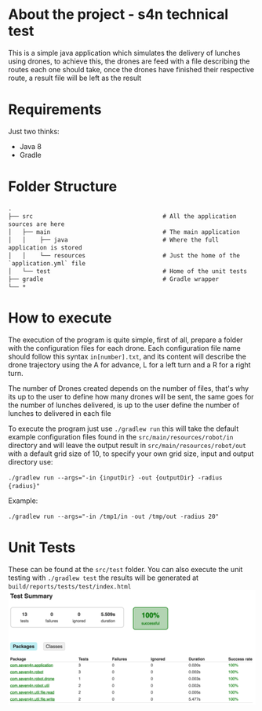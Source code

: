 # About the project - s4n technical test
This is a simple java application which simulates the delivery of lunches using drones, to achieve this, the drones are 
feed with a file describing the routes each one should take, once the drones have finished their respective route, a 
result file will be left as the result 

# Requirements
Just two thinks:
- Java 8
- Gradle

# Folder Structure
```
.
├── src                                     # All the application sources are here
│   ├── main                                # The main application
│   │    ├── java                           # Where the full application is stored
│   │    └── resources                      # Just the home of the `application.yml` file
│   └── test                                # Home of the unit tests
├── gradle                                  # Gradle wrapper
└── *
```

# How to execute
The execution of the program is quite simple, first of all, prepare a folder with the configuration files for each drone.
Each configuration file name should follow this syntax `in[number].txt`, and its content will describe the drone trajectory
using the A for advance, L for a left turn and a R for a right turn.

The number of Drones created depends on the number of files, that's why its up to the user to define how many drones will be
sent, the same goes for the number of lunches delivered, is up to the user define the number of lunches to delivered in each
file

To execute the program just use `./gradlew run` this will take the default example configuration files found in the 
`src/main/resources/robot/in` directory and will leave the output result in `src/main/resources/robot/out` with a default
grid size of 10, to specify your own grid size, input and output directory use:

`./gradlew run --args="-in {inputDir} -out {outputDir} -radius {radius}"`

Example:

`./gradlew run --args="-in /tmp1/in -out /tmp/out -radius 20"`

# Unit Tests
These can be found at the `src/test` folder. You can also execute the unit testing with `./gradlew test` the results 
will be generated at `build/reports/tests/test/index.html`
![Unit Tests](./Tests.png)
